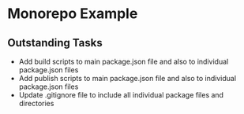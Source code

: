 # Monorepo Example




## Outstanding Tasks

* Add build scripts to main package.json file and also to individual package.json files
* Add publish scripts to main package.json file and also to individual package.json files
* Update .gitignore file to include all individual package files and directories
